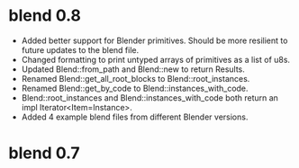 # blend 0.8

* Added better support for Blender primitives. Should be more resilient to future updates to the blend file.
* Changed formatting to print untyped arrays of primitives as a list of u8s.
* Updated Blend::from_path and Blend::new to return Results.
* Renamed Blend::get_all_root_blocks to Blend::root_instances.
* Renamed Blend::get_by_code to Blend::instances_with_code.
* Blend::root_instances and Blend::instances_with_code both return an impl Iterator<Item=Instance>.
* Added 4 example blend files from different Blender versions.


# blend 0.7

